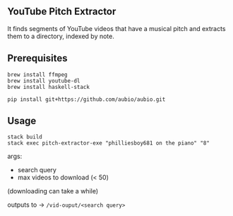 YouTube Pitch Extractor
---

It finds segments of YouTube videos that have a musical pitch and extracts
them to a directory, indexed by note.


Prerequisites
----

    brew install ffmpeg
    brew install youtube-dl
    brew install haskell-stack

    pip install git+https://github.com/aubio/aubio.git


Usage
----

    stack build
    stack exec pitch-extractor-exe "philliesboy681 on the piano" "8"


args:
- search query
- max videos to download (< 50)

(downloading can take a while)

outputs to -> `/vid-ouput/<search query>`
